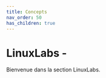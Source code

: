 ```yaml
---
title: Concepts
nav_order: 50
has_children: true
---
```


# LinuxLabs - 

Bienvenue dans la section LinuxLabs.
